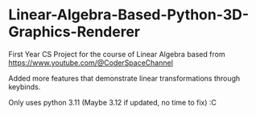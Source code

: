 # Linear-Algebra-Based-Python-3D-Graphics-Renderer
First Year CS Project for the course of Linear Algebra based from https://www.youtube.com/@CoderSpaceChannel

Added more features that demonstrate linear transformations through keybinds.

Only uses python 3.11 (Maybe 3.12 if updated, no time to fix) :C
